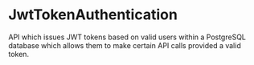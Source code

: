 # JwtTokenAuthentication
API which issues JWT tokens based on valid users within a PostgreSQL database which allows them to make certain API calls provided a valid token.
